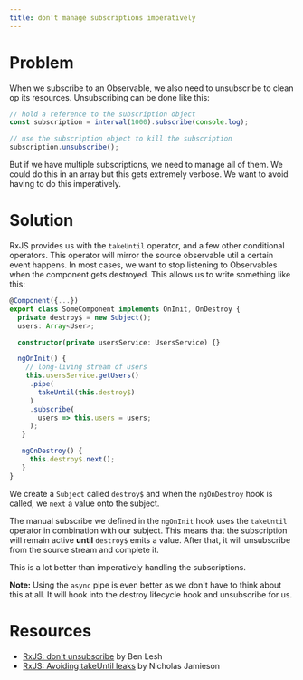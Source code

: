 ```yaml
---
title: don't manage subscriptions imperatively
---
```


# Problem

When we subscribe to an Observable, we also need to unsubscribe to clean op its resources. Unsubscribing can be done like this:

```ts
// hold a reference to the subscription object
const subscription = interval(1000).subscribe(console.log);

// use the subscription object to kill the subscription
subscription.unsubscribe();
```

But if we have multiple subscriptions, we need to manage all of them. We could do this in an array but this gets extremely verbose. We want to avoid having to do this imperatively.

# Solution

RxJS provides us with the `takeUntil` operator, and a few other conditional operators. This operator will mirror the source observable util a certain event happens. In most cases, we want to stop listening to Observables when the component gets destroyed. This allows us to write something like this:

```ts
@Component({...})
export class SomeComponent implements OnInit, OnDestroy {
  private destroy$ = new Subject();
  users: Array<User>;

  constructor(private usersService: UsersService) {}

  ngOnInit() {
    // long-living stream of users
    this.usersService.getUsers()
     .pipe(
       takeUntil(this.destroy$)
     )
     .subscribe(
       users => this.users = users;
     );
   }

   ngOnDestroy() {
     this.destroy$.next();
   }
}
```

We create a `Subject` called `destroy$` and when the `ngOnDestroy` hook is called, we `next` a value onto the subject.

The manual subscribe we defined in the `ngOnInit` hook uses the `takeUntil` operator in combination with our subject. This means that the subscription will remain active **until** `destroy$` emits a value. After that, it will unsubscribe from the source stream and complete it.

This is a lot better than imperatively handling the subscriptions.

**Note:** Using the `async` pipe is even better as we don't have to think about this at all. It will hook into the destroy lifecycle hook and unsubscribe for us.

# Resources

* [RxJS: don't unsubscribe](https://medium.com/@benlesh/rxjs-dont-unsubscribe-6753ed4fda87) by Ben Lesh
* [RxJS: Avoiding takeUntil leaks](https://blog.angularindepth.com/rxjs-avoiding-takeuntil-leaks-fb5182d047ef) by Nicholas Jamieson
